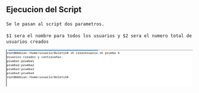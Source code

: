 ## Ejecucion del Script

````
Se le pasan al script dos parametros.

$1 sera el nombre para todos los usuarios y $2 sera el numero total de usuarios creados

````

![creacion](https://github.com/N1tr0Zeu5/Trabajo-Bloque-V/blob/Ejercicio_4/Creacion%20de%20usuario%20por%20parametross.png)
